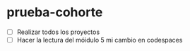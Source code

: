 # prueba-cohorte

- [ ] Realizar todos los proyectos
- [ ] Hacer la lectura del móidulo 5 
mi cambio en codespaces